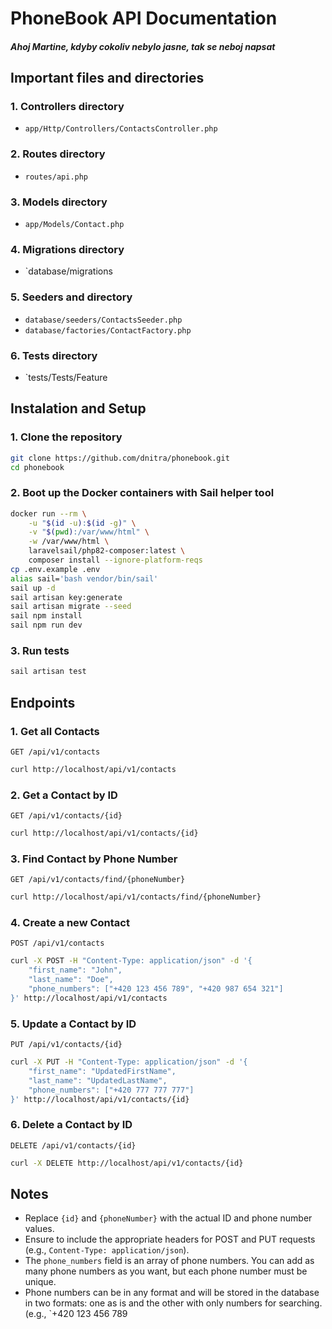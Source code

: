 # PhoneBook API Documentation

##### Ahoj Martine, kdyby cokoliv nebylo jasne, tak se neboj napsat

## Important files and directories

### 1. Controllers directory

- `app/Http/Controllers/ContactsController.php`

### 2. Routes directory
- `routes/api.php`

### 3. Models directory
- `app/Models/Contact.php`

### 4. Migrations directory
- `database/migrations

### 5. Seeders and directory
- `database/seeders/ContactsSeeder.php`
- `database/factories/ContactFactory.php`

### 6. Tests directory
- `tests/Tests/Feature



## Instalation and Setup

### 1. Clone the repository

```bash
git clone https://github.com/dnitra/phonebook.git
cd phonebook
```

### 2. Boot up the Docker containers with Sail helper tool

```bash
docker run --rm \
    -u "$(id -u):$(id -g)" \
    -v "$(pwd):/var/www/html" \
    -w /var/www/html \
    laravelsail/php82-composer:latest \
    composer install --ignore-platform-reqs
cp .env.example .env
alias sail='bash vendor/bin/sail'
sail up -d
sail artisan key:generate
sail artisan migrate --seed
sail npm install
sail npm run dev
```

### 3. Run tests

```bash
sail artisan test
```

## Endpoints

### 1. Get all Contacts

`GET /api/v1/contacts`

```bash
curl http://localhost/api/v1/contacts
```

### 2. Get a Contact by ID

`GET /api/v1/contacts/{id}`

```bash
curl http://localhost/api/v1/contacts/{id}
```

### 3. Find Contact by Phone Number

`GET /api/v1/contacts/find/{phoneNumber}`

```bash
curl http://localhost/api/v1/contacts/find/{phoneNumber}
```

### 4. Create a new Contact

`POST /api/v1/contacts`

```bash
curl -X POST -H "Content-Type: application/json" -d '{
    "first_name": "John",
    "last_name": "Doe",
    "phone_numbers": ["+420 123 456 789", "+420 987 654 321"]
}' http://localhost/api/v1/contacts
```

### 5. Update a Contact by ID

`PUT /api/v1/contacts/{id}`

```bash
curl -X PUT -H "Content-Type: application/json" -d '{
    "first_name": "UpdatedFirstName",
    "last_name": "UpdatedLastName",
    "phone_numbers": ["+420 777 777 777"]
}' http://localhost/api/v1/contacts/{id}
```

### 6. Delete a Contact by ID

`DELETE /api/v1/contacts/{id}`

```bash
curl -X DELETE http://localhost/api/v1/contacts/{id}
```

## Notes

- Replace `{id}` and `{phoneNumber}` with the actual ID and phone number values.
- Ensure to include the appropriate headers for POST and PUT requests (e.g., `Content-Type: application/json`).
- The `phone_numbers` field is an array of phone numbers. You can add as many phone numbers as you want, but each phone number must be unique.
- Phone numbers can be in any format and will be stored in the database in two formats: one as is and the other with only numbers for searching. (e.g., `+420 123 456 789
